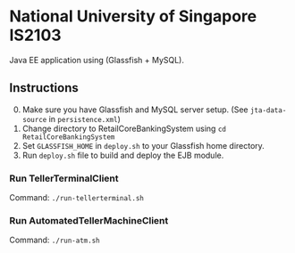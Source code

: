 # National University of Singapore IS2103

Java EE application using (Glassfish + MySQL).

## Instructions

 0. Make sure you have Glassfish and MySQL server setup. (See `jta-data-source` in `persistence.xml`)
 1. Change directory to RetailCoreBankingSystem using `cd RetailCoreBankingSystem`
 2. Set `GLASSFISH_HOME` in `deploy.sh` to your Glassfish home directory.
 3. Run `deploy.sh` file to build and deploy the EJB module.

### Run TellerTerminalClient

Command: `./run-tellerterminal.sh`

### Run AutomatedTellerMachineClient

Command: `./run-atm.sh`